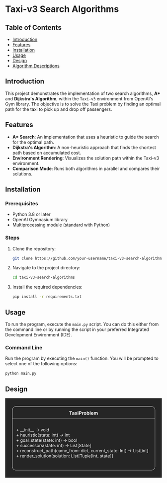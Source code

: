 # Taxi-v3 Search Algorithms

## Table of Contents
- [Introduction](#introduction)
- [Features](#features)
- [Installation](#installation)
- [Usage](#usage)
- [Design](#design)
- [Algorithm Descriptions](#algorithm-descriptions)

## Introduction
This project demonstrates the implementation of two search algorithms, **A\*** and **Dijkstra's Algorithm**, within the `Taxi-v3` environment from OpenAI's Gym library. The objective is to solve the Taxi problem by finding an optimal path for the taxi to pick up and drop off passengers.

## Features
- **A\* Search**: An implementation that uses a heuristic to guide the search for the optimal path.
- **Dijkstra's Algorithm**: A non-heuristic approach that finds the shortest path based on accumulated cost.
- **Environment Rendering**: Visualizes the solution path within the Taxi-v3 environment.
- **Comparison Mode**: Runs both algorithms in parallel and compares their solutions.

## Installation

### Prerequisites
- Python 3.8 or later
- OpenAI Gymnasium library
- Multiprocessing module (standard with Python)

### Steps
1. Clone the repository:
    ```bash
    git clone https://github.com/your-username/taxi-v3-search-algorithms.git
    ```
2. Navigate to the project directory:
    ```bash
    cd taxi-v3-search-algorithms
    ```
3. Install the required dependencies:
    ```bash
    pip install -r requirements.txt
    ```

## Usage
To run the program, execute the `main.py` script. You can do this either from the command line or by running the script in your preferred Integrated Development Environment (IDE).

### Command Line
Run the program by executing the `main()` function. You will be prompted to select one of the following options:
    

```bash
python main.py
```

## Design

![TaxiProblem Class Diagram](assets/class_diagram.png)

